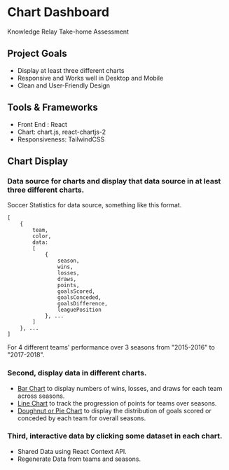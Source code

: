 # Chart Dashboard

Knowledge Relay Take-home Assessment

## Project Goals

- Display at least three different charts
- Responsive and Works well in Desktop and Mobile
- Clean and User-Friendly Design

## Tools & Frameworks

- Front End : React
- Chart: chart.js, react-chartjs-2
- Responsiveness: TailwindCSS

## Chart Display

### Data source for charts and display that data source in at least three different charts.

Soccer Statistics for data source, something like this format.

    [
        {
    	    team,
    	    color,
    	    data:
    	    [
    		    {
    			    season,
    			    wins,
    			    losses,
    			    draws,
    			    points,
    			    goalsScored,
    			    goalsConceded,
    			    goalsDifference,
    			    leaguePosition
    		    }, ...
    	    ]
    	}, ...
    ]

For 4 different teams' performance over 3 seasons from "2015-2016" to "2017-2018".

### Second, display data in different charts.

- [Bar Chart](https://www.chartjs.org/docs/master/charts/bar.html) to display numbers of wins, losses, and draws for each team across seasons.
- [Line Chart](https://www.chartjs.org/docs/master/charts/line.html) to track the progression of points for teams over seasons.
- [Doughnut or Pie Chart](https://www.chartjs.org/docs/master/charts/doughnut.html#doughnut) to display the distribution of goals scored or conceded by each team for overall seasons.

### Third, interactive data by clicking some dataset in each chart.

- Shared Data using React Context API.
- Regenerate Data from teams and seasons.
